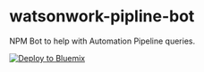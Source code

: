 # watsonwork-pipline-bot
NPM Bot to help with Automation Pipeline queries.

[![Deploy to Bluemix](https://bluemix.net/deploy/button.png)](https://bluemix.net/deploy?repository=https://github.com/WilliamHolmes/watsonwork-pipline-bot&branch=master)

